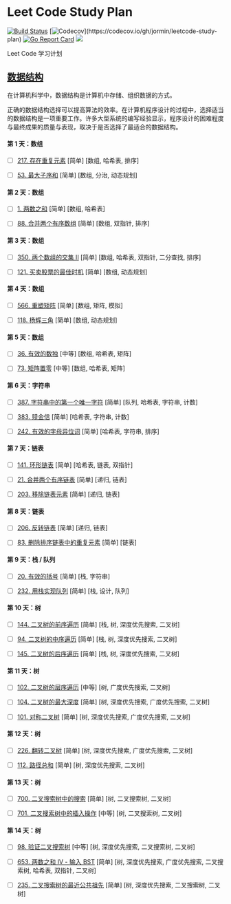 Leet Code Study Plan
============

[![Build Status](https://github.com/jormin/leetcode-study-plan/workflows/test/badge.svg?branch=master)](https://github.com/jormin/leetcode-study-plan/actions?query=workflow%3Atest)
[![Codecov](https://codecov.io/gh/jormin/leetcode-study-plan/branch/master/graph/badge.svg?)](https://codecov.io/gh/jormin/leetcode-study-plan)
[![Go Report Card](https://goreportcard.com/badge/github.com/jormin/leetcode-study-plan)](https://goreportcard.com/report/github.com/jormin/leetcode-study-plan)
[![](https://img.shields.io/badge/version-v1.0.0-success.svg)](https://github.com/jormin/leetcode-study-plan)

Leet Code 学习计划

[数据结构](https://leetcode-cn.com/study-plan/data-structures/)
-----

在计算机科学中，数据结构是计算机中存储、组织数据的方式。

正确的数据结构选择可以提高算法的效率。在计算机程序设计的过程中，选择适当的数据结构是一项重要工作。许多大型系统的编写经验显示，程序设计的困难程度与最终成果的质量与表现，取决于是否选择了最适合的数据结构。

#### 第 1 天：数组

- [ ] [217. 存在重复元素](/problems/contains-duplicate/) [简单] [数组, 哈希表, 排序]

- [ ] [53. 最大子序和](/problems/maximum-subarray/) [简单] [数组, 分治, 动态规划]


#### 第 2 天：数组

- [ ] [1. 两数之和](/problems/two-sum/) [简单] [数组, 哈希表]

- [ ] [88. 合并两个有序数组](/problems/merge-sorted-array/) [简单] [数组, 双指针, 排序]


#### 第 3 天：数组

- [ ] [350. 两个数组的交集 II](/problems/intersection-of-two-arrays-ii/) [简单] [数组, 哈希表, 双指针, 二分查找, 排序]

- [ ] [121. 买卖股票的最佳时机](/problems/best-time-to-buy-and-sell-stock/) [简单] [数组, 动态规划]


#### 第 4 天：数组

- [ ] [566. 重塑矩阵](/problems/reshape-the-matrix/) [简单] [数组, 矩阵, 模拟]

- [ ] [118. 杨辉三角](/problems/pascals-triangle/) [简单] [数组, 动态规划]


#### 第 5 天：数组

- [ ] [36. 有效的数独](/problems/valid-sudoku/) [中等] [数组, 哈希表, 矩阵]

- [ ] [73. 矩阵置零](/problems/set-matrix-zeroes/) [中等] [数组, 哈希表, 矩阵]


#### 第 6 天：字符串

- [ ] [387. 字符串中的第一个唯一字符](/problems/first-unique-character-in-a-string/) [简单] [队列, 哈希表, 字符串, 计数]

- [ ] [383. 赎金信](/problems/ransom-note/) [简单] [哈希表, 字符串, 计数]

- [ ] [242. 有效的字母异位词](/problems/valid-anagram/) [简单] [哈希表, 字符串, 排序]


#### 第 7 天：链表

- [ ] [141. 环形链表](/problems/linked-list-cycle/) [简单] [哈希表, 链表, 双指针]

- [ ] [21. 合并两个有序链表](/problems/merge-two-sorted-lists/) [简单] [递归, 链表]

- [ ] [203. 移除链表元素](/problems/remove-linked-list-elements/) [简单] [递归, 链表]


#### 第 8 天：链表

- [ ] [206. 反转链表](/problems/reverse-linked-list/) [简单] [递归, 链表]

- [ ] [83. 删除排序链表中的重复元素](/problems/remove-duplicates-from-sorted-list/) [简单] [链表]


#### 第 9 天：栈 / 队列

- [ ] [20. 有效的括号](/problems/valid-parentheses/) [简单] [栈, 字符串]

- [ ] [232. 用栈实现队列](/problems/implement-queue-using-stacks/) [简单] [栈, 设计, 队列]


#### 第 10 天：树

- [ ] [144. 二叉树的前序遍历](/problems/binary-tree-preorder-traversal/) [简单] [栈, 树, 深度优先搜索, 二叉树]

- [ ] [94. 二叉树的中序遍历](/problems/binary-tree-inorder-traversal/) [简单] [栈, 树, 深度优先搜索, 二叉树]

- [ ] [145. 二叉树的后序遍历](/problems/binary-tree-postorder-traversal/) [简单] [栈, 树, 深度优先搜索, 二叉树]


#### 第 11 天：树

- [ ] [102. 二叉树的层序遍历](/problems/binary-tree-level-order-traversal/) [中等] [树, 广度优先搜索, 二叉树]

- [ ] [104. 二叉树的最大深度](/problems/maximum-depth-of-binary-tree/) [简单] [树, 深度优先搜索, 广度优先搜索, 二叉树]

- [ ] [101. 对称二叉树](/problems/symmetric-tree/) [简单] [树, 深度优先搜索, 广度优先搜索, 二叉树]


#### 第 12 天：树

- [ ] [226. 翻转二叉树](/problems/invert-binary-tree/) [简单] [树, 深度优先搜索, 广度优先搜索, 二叉树]

- [ ] [112. 路径总和](/problems/path-sum/) [简单] [树, 深度优先搜索, 二叉树]


#### 第 13 天：树

- [ ] [700. 二叉搜索树中的搜索](/problems/search-in-a-binary-search-tree/) [简单] [树, 二叉搜索树, 二叉树]

- [ ] [701. 二叉搜索树中的插入操作](/problems/insert-into-a-binary-search-tree/) [中等] [树, 二叉搜索树, 二叉树]


#### 第 14 天：树

- [ ] [98. 验证二叉搜索树](/problems/validate-binary-search-tree/) [中等] [树, 深度优先搜索, 二叉搜索树, 二叉树]

- [ ] [653. 两数之和 IV - 输入 BST](/problems/two-sum-iv-input-is-a-bst/) [简单] [树, 深度优先搜索, 广度优先搜索, 二叉搜索树, 哈希表, 双指针, 二叉树]

- [ ] [235. 二叉搜索树的最近公共祖先](/problems/lowest-common-ancestor-of-a-binary-search-tree/) [简单] [树, 深度优先搜索, 二叉搜索树, 二叉树]
